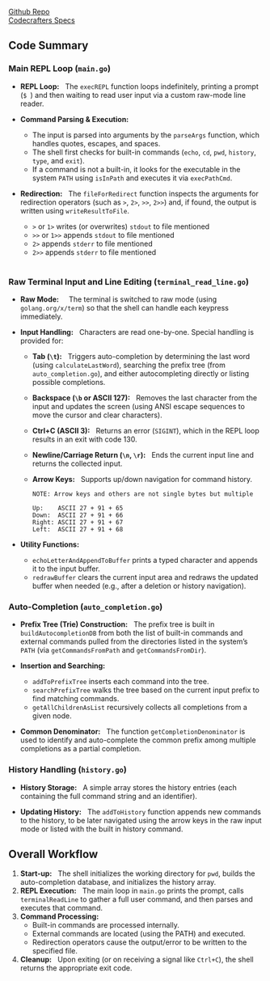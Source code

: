 [Github Repo](https://github.com/t3snake/shell-go-codecrafters)  
[Codecrafters Specs](https://app.codecrafters.io/courses/shell/overview)  

## Code Summary

### Main REPL Loop (`main.go`)

- **REPL Loop:**  
	The `execREPL` function loops indefinitely, printing a prompt (`$ `) and then waiting to read user input via a custom raw-mode line reader.

- **Command Parsing & Execution:**  
	- The input is parsed into arguments by the `parseArgs` function, which handles quotes, escapes, and spaces.
	- The shell first checks for built-in commands (`echo`, `cd`, `pwd`, `history`, `type`, and `exit`).  
	- If a command is not a built-in, it looks for the executable in the system `PATH` using `isInPath` and executes it via `execPathCmd`.

- **Redirection:**  
	The `fileForRedirect` function inspects the arguments for redirection operators (such as `>`, `2>`, `>>`, `2>>`) and, if found, the output is written using `writeResultToFile`.  
	- `>` or `1>` writes (or overwrites) `stdout` to file mentioned  
	- `>>` or `1>>` appends `stdout` to file mentioned  
	- `2>` appends `stderr` to file mentioned  
	- `2>>` appends `stderr` to file mentioned  
 
### Raw Terminal Input and Line Editing (`terminal_read_line.go`)

- **Raw Mode:**  
  The terminal is switched to raw mode (using `golang.org/x/term`) so that the shell can handle each keypress immediately.

- **Input Handling:**  
	Characters are read one-by-one. Special handling is provided for:
	- **Tab (`\t`):**  
		Triggers auto-completion by determining the last word (using `calculateLastWord`), searching the prefix tree (from `auto_completion.go`), and either autocompleting directly or listing possible completions.
	- **Backspace (`\b` or ASCII 127):**  
		Removes the last character from the input and updates the screen (using ANSI escape sequences to move the cursor and clear characters).
	- **Ctrl+C (ASCII 3):**  
		Returns an error (`SIGINT`), which in the REPL loop results in an exit with code 130.
	- **Newline/Carriage Return (`\n`, `\r`):**  
		Ends the current input line and returns the collected input.
	- **Arrow Keys:**  
		Supports up/down navigation for command history.
		
		```
		NOTE: Arrow keys and others are not single bytes but multiple
		
		Up:    ASCII 27 + 91 + 65
		Down:  ASCII 27 + 91 + 66
		Right: ASCII 27 + 91 + 67
		Left:  ASCII 27 + 91 + 68
		```

- **Utility Functions:**  
	- `echoLetterAndAppendToBuffer` prints a typed character and appends it to the input buffer.
	- `redrawBuffer` clears the current input area and redraws the updated buffer when needed (e.g., after a deletion or history navigation).

### Auto-Completion (`auto_completion.go`)

- **Prefix Tree (Trie) Construction:**  
	The prefix tree is built in `buildAutocompletionDB` from both the list of built-in commands and external commands pulled from the directories listed in the system’s `PATH` (via `getCommandsFromPath` and `getCommandsFromDir`).

- **Insertion and Searching:**  
	- `addToPrefixTree` inserts each command into the tree.
	- `searchPrefixTree` walks the tree based on the current input prefix to find matching commands.
	- `getAllChildrenAsList` recursively collects all completions from a given node.

- **Common Denominator:**  
	The function `getCompletionDenominator` is used to identify and auto-complete the common prefix among multiple completions as a partial completion.

### History Handling (`history.go`)

- **History Storage:**  
	A simple array stores the history entries (each containing the full command string and an identifier).

- **Updating History:**  
	The `addToHistory` function appends new commands to the history, to be later navigated using the arrow keys in the raw input mode or listed with the built in history command.

## Overall Workflow

1. **Start-up:**  
	The shell initializes the working directory for `pwd`, builds the auto-completion database, and initializes the history array.
2. **REPL Execution:**  
	The main loop in `main.go` prints the prompt, calls `terminalReadLine` to gather a full user command, and then parses and executes that command.
3. **Command Processing:**  
	- Built-in commands are processed internally.
	- External commands are located (using the PATH) and executed.
	- Redirection operators cause the output/error to be written to the specified file.
4. **Cleanup:**  
	Upon exiting (or on receiving a signal like `Ctrl+C`), the shell returns the appropriate exit code.
